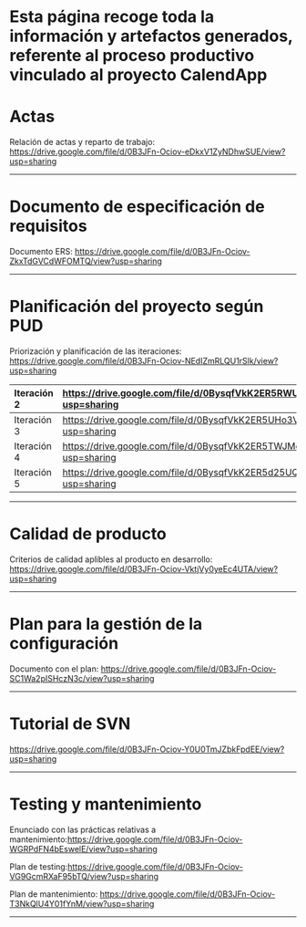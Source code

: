 # Esta página recoge toda la información y artefactos generados, referente al proceso productivo vinculado al proyecto CalendApp

# Actas #

Relación de actas y reparto de trabajo:
https://drive.google.com/file/d/0B3JFn-Ociov-eDkxV1ZyNDhwSUE/view?usp=sharing


---



# Documento de especificación de requisitos #


Documento ERS:
https://drive.google.com/file/d/0B3JFn-Ociov-ZkxTdGVCdWFOMTQ/view?usp=sharing


---


# Planificación del proyecto según PUD #

Priorización y planificación de las iteraciones:
https://drive.google.com/file/d/0B3JFn-Ociov-NEdIZmRLQU1rSlk/view?usp=sharing

| Iteración 2 | https://drive.google.com/file/d/0BysqfVkK2ER5RWU5N1o3UFIyVG8/view?usp=sharing |
|:------------|:------------------------------------------------------------------------------|
| Iteración 3 | https://drive.google.com/file/d/0BysqfVkK2ER5UHo3VUVIdlo1bXM/view?usp=sharing |
| Iteración 4 | https://drive.google.com/file/d/0BysqfVkK2ER5TWJMdXp6dmE2Mkk/view?usp=sharing |
| Iteración 5 | https://drive.google.com/file/d/0BysqfVkK2ER5d25UQWRPWHp2U2c/view?usp=sharing |



---


# Calidad de producto #

Criterios de calidad aplibles al producto en desarrollo:
https://drive.google.com/file/d/0B3JFn-Ociov-VktjVy0yeEc4UTA/view?usp=sharing


---


# Plan para la gestión de la configuración #

Documento con el plan: https://drive.google.com/file/d/0B3JFn-Ociov-SC1Wa2pISHczN3c/view?usp=sharing

---


# Tutorial de SVN #

https://drive.google.com/file/d/0B3JFn-Ociov-Y0U0TmJZbkFpdEE/view?usp=sharing


---


# Testing y mantenimiento #

Enunciado con las prácticas relativas a mantenimiento:https://drive.google.com/file/d/0B3JFn-Ociov-WGRPdFN4bEswelE/view?usp=sharing

Plan de testing:https://drive.google.com/file/d/0B3JFn-Ociov-VG9GcmRXaF95bTQ/view?usp=sharing

Plan de mantenimiento: https://drive.google.com/file/d/0B3JFn-Ociov-T3NkQlU4Y01fYnM/view?usp=sharing


---
